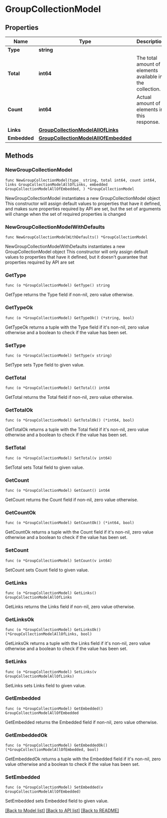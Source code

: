 # GroupCollectionModel

## Properties

Name | Type | Description | Notes
------------ | ------------- | ------------- | -------------
**Type** | **string** |  | 
**Total** | **int64** | The total amount of elements available in the collection. | 
**Count** | **int64** | Actual amount of elements in this response. | 
**Links** | [**GroupCollectionModelAllOfLinks**](GroupCollectionModelAllOfLinks.md) |  | 
**Embedded** | [**GroupCollectionModelAllOfEmbedded**](GroupCollectionModelAllOfEmbedded.md) |  | 

## Methods

### NewGroupCollectionModel

`func NewGroupCollectionModel(type_ string, total int64, count int64, links GroupCollectionModelAllOfLinks, embedded GroupCollectionModelAllOfEmbedded, ) *GroupCollectionModel`

NewGroupCollectionModel instantiates a new GroupCollectionModel object
This constructor will assign default values to properties that have it defined,
and makes sure properties required by API are set, but the set of arguments
will change when the set of required properties is changed

### NewGroupCollectionModelWithDefaults

`func NewGroupCollectionModelWithDefaults() *GroupCollectionModel`

NewGroupCollectionModelWithDefaults instantiates a new GroupCollectionModel object
This constructor will only assign default values to properties that have it defined,
but it doesn't guarantee that properties required by API are set

### GetType

`func (o *GroupCollectionModel) GetType() string`

GetType returns the Type field if non-nil, zero value otherwise.

### GetTypeOk

`func (o *GroupCollectionModel) GetTypeOk() (*string, bool)`

GetTypeOk returns a tuple with the Type field if it's non-nil, zero value otherwise
and a boolean to check if the value has been set.

### SetType

`func (o *GroupCollectionModel) SetType(v string)`

SetType sets Type field to given value.


### GetTotal

`func (o *GroupCollectionModel) GetTotal() int64`

GetTotal returns the Total field if non-nil, zero value otherwise.

### GetTotalOk

`func (o *GroupCollectionModel) GetTotalOk() (*int64, bool)`

GetTotalOk returns a tuple with the Total field if it's non-nil, zero value otherwise
and a boolean to check if the value has been set.

### SetTotal

`func (o *GroupCollectionModel) SetTotal(v int64)`

SetTotal sets Total field to given value.


### GetCount

`func (o *GroupCollectionModel) GetCount() int64`

GetCount returns the Count field if non-nil, zero value otherwise.

### GetCountOk

`func (o *GroupCollectionModel) GetCountOk() (*int64, bool)`

GetCountOk returns a tuple with the Count field if it's non-nil, zero value otherwise
and a boolean to check if the value has been set.

### SetCount

`func (o *GroupCollectionModel) SetCount(v int64)`

SetCount sets Count field to given value.


### GetLinks

`func (o *GroupCollectionModel) GetLinks() GroupCollectionModelAllOfLinks`

GetLinks returns the Links field if non-nil, zero value otherwise.

### GetLinksOk

`func (o *GroupCollectionModel) GetLinksOk() (*GroupCollectionModelAllOfLinks, bool)`

GetLinksOk returns a tuple with the Links field if it's non-nil, zero value otherwise
and a boolean to check if the value has been set.

### SetLinks

`func (o *GroupCollectionModel) SetLinks(v GroupCollectionModelAllOfLinks)`

SetLinks sets Links field to given value.


### GetEmbedded

`func (o *GroupCollectionModel) GetEmbedded() GroupCollectionModelAllOfEmbedded`

GetEmbedded returns the Embedded field if non-nil, zero value otherwise.

### GetEmbeddedOk

`func (o *GroupCollectionModel) GetEmbeddedOk() (*GroupCollectionModelAllOfEmbedded, bool)`

GetEmbeddedOk returns a tuple with the Embedded field if it's non-nil, zero value otherwise
and a boolean to check if the value has been set.

### SetEmbedded

`func (o *GroupCollectionModel) SetEmbedded(v GroupCollectionModelAllOfEmbedded)`

SetEmbedded sets Embedded field to given value.



[[Back to Model list]](../README.md#documentation-for-models) [[Back to API list]](../README.md#documentation-for-api-endpoints) [[Back to README]](../README.md)


